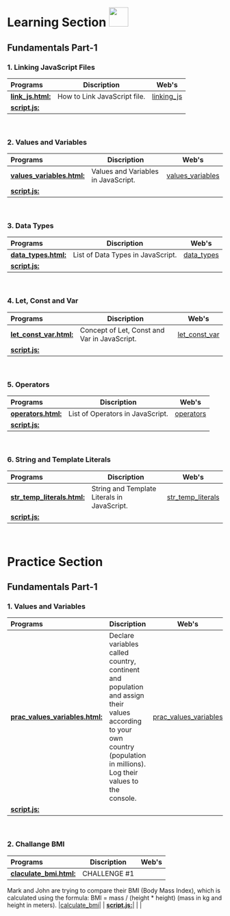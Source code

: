  <!-- <img src="https://i.imgur.com/QhRSIn8.gif"  height=250px width=500px> -->

# Learning Section <img src="https://i.imgur.com/ARXvPUn.gif"  height=45px>

## Fundamentals Part-1

### 1. Linking JavaScript Files

| Programs                                           |Discription                             |Web's                                      |
|:---------------------------------------------------|----------------------------------------|-----------------------------------------|
| **[link_js.html:](Fundamentals_Part-1/linking_js_file/link_js.html)**| How to Link JavaScript file. |[linking_js](https://codepen.io/kushagra-jaiswal-the-bold/full/ZEZpdjr)|
| **[script.js:](Fundamentals_Part-1/linking_js_file/script.js)**| | |
<br>

### 2. Values and Variables

| Programs                                           |Discription                             |Web's                                      |
|:---------------------------------------------------|----------------------------------------|-----------------------------------------|
| **[values_variables.html:](Fundamentals_Part-1/values_variables/values_variable.html)**| Values and Variables in JavaScript. |[values_variables](https://codepen.io/kushagra-jaiswal-the-bold/full/xxeRJYz)|
| **[script.js:](Fundamentals_Part-1/values_variables/script.js)**| | |
<br>

### 3. Data Types

| Programs                                           |Discription                             |Web's                                      |
|:---------------------------------------------------|----------------------------------------|-----------------------------------------|
| **[data_types.html:](Fundamentals_Part-1/data_types/data_types.html)**| List of Data Types in JavaScript. |[data_types](https://codepen.io/kushagra-jaiswal-the-bold/pen/dyLNPLM)|
| **[script.js:](Fundamentals_Part-1/data_types/script.js)**| | |
<br>

### 4. Let, Const and Var

| Programs                                           |Discription                             |Web's                                      |
|:---------------------------------------------------|----------------------------------------|-----------------------------------------|
| **[let_const_var.html:](Fundamentals_Part-1/let_const_var/let_const_var.html)**| Concept of Let, Const and Var in JavaScript. |[let_const_var](https://codepen.io/kushagra-jaiswal-the-bold/pen/xxegGOw)|
| **[script.js:](Fundamentals_Part-1/data_types/script.js)**| | |
<br>

### 5. Operators

| Programs                                           |Discription                             |Web's                                      |
|:---------------------------------------------------|----------------------------------------|-----------------------------------------|
| **[operators.html:](Fundamentals_Part-1/operators/operators.html)**| List of Operators in JavaScript. |[operators](https://codepen.io/kushagra-jaiswal-the-bold/pen/NWmdqOJ)|
| **[script.js:](Fundamentals_Part-1/operators/script.js)**| | |
<br>

### 6. String and Template Literals

| Programs                                           |Discription                             |Web's                                      |
|:---------------------------------------------------|----------------------------------------|-----------------------------------------|
| **[str_temp_literals.html:](Fundamentals_Part-1/string_template_literals/str_temp_literals.html)**| String and Template Literals in JavaScript. |[str_temp_literals](https://codepen.io/kushagra-jaiswal-the-bold/pen/KKYaBZV)|
| **[script.js:](Fundamentals_Part-1/string_template_literals/script.js)**| | |
<br>

# Practice Section

## Fundamentals Part-1

### 1. Values and Variables

| Programs                                           |Discription                             |Web's                                      |
|:---------------------------------------------------|----------------------------------------|-----------------------------------------|
| **[prac_values_variables.html:](Practice/Fundamentals_Part-1/values_variables/prac_values_variables.html)**| Declare variables called country, continent and population and assign their values according to your own country (population in millions). Log their values to the console. |[prac_values_variables](https://codepen.io/kushagra-jaiswal-the-bold/pen/YzMpjjM)|
| **[script.js:](Practice/Fundamentals_Part-1/values_variables/script.js)**| | |
<br>

### 2. Challange BMI

| Programs                                           |Discription                             |Web's                                      |
|:---------------------------------------------------|----------------------------------------|-----------------------------------------|
| **[claculate_bmi.html:](Practice/Fundamentals_Part-1/Challange_BMI/calculate_bmi.html)**| CHALLENGE #1
Mark and John are trying to compare their BMI (Body Mass Index), which is calculated using the 
formula: BMI = mass / (height * height) (mass in kg and height in meters). |[calculate_bmi](https://codepen.io/kushagra-jaiswal-the-bold/pen/KKYaRmX)|
| **[script.js:](Practice/Fundamentals_Part-1/Challange_BMI/script.js)**| | |
<br>
